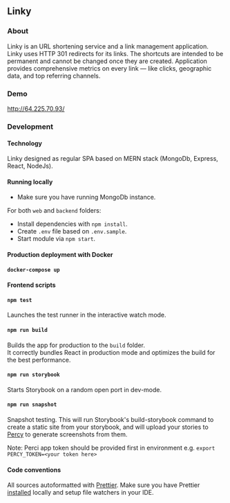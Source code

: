 ## Linky

### About
Linky is an URL shortening service and a link management application. Linky uses HTTP 301 
redirects for its links. The shortcuts are intended to be permanent and cannot be changed 
once they are created. Application provides comprehensive metrics on every link — like 
clicks, geographic data, and top referring channels.

### Demo
http://64.225.70.93/
 
### Development 

#### Technology
Linky designed as regular SPA based on MERN stack (MongoDb, Express, React, NodeJs).

#### Running locally

- Make sure you have running MongoDb instance.

For both `web` and `backend` folders:
- Install dependencies with `npm install`.
- Create `.env` file based on `.env.sample`.
- Start module via `npm start`.

#### Production deployment with Docker

#### `docker-compose up`

#### Frontend scripts

#### `npm test`

Launches the test runner in the interactive watch mode.

#### `npm run build`

Builds the app for production to the `build` folder.<br />
It correctly bundles React in production mode and optimizes the build for the best performance.

#### `npm run storybook`

Starts Storybook on a random open port in dev-mode.

#### `npm run snapshot`

Snapshot testing. This will run Storybook's build-storybook command to create a static site from your storybook, 
and will upload your stories to [Percy](https://percy.io/) to generate screenshots from them.

Note: Perci app token should be provided first in environment e.g. `export PERCY_TOKEN=<your token here>`

#### Code conventions

All sources autoformatted with [Prettier](https://prettier.io/). Make sure you have Prettier 
[installed](https://prettier.io/docs/en/install.html) locally and setup file watchers in your IDE.
